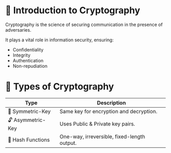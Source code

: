 # 🔐 Introduction to Cryptography
Cryptography is the science of securing communication in the presence of adversaries.

It plays a vital role in information security, ensuring:
- Confidentiality
- Integrity
- Authentication
- Non-repudiation
# 🧠 Types of Cryptography
| Type              | Description                                 |
| ----------------- | ------------------------------------------- |
| 🔑 Symmetric-Key  | Same key for encryption and decryption.     |
| 🔓 Asymmetric-Key | Uses Public & Private key pairs.            |
| 🔁 Hash Functions | One-way, irreversible, fixed-length output. |





